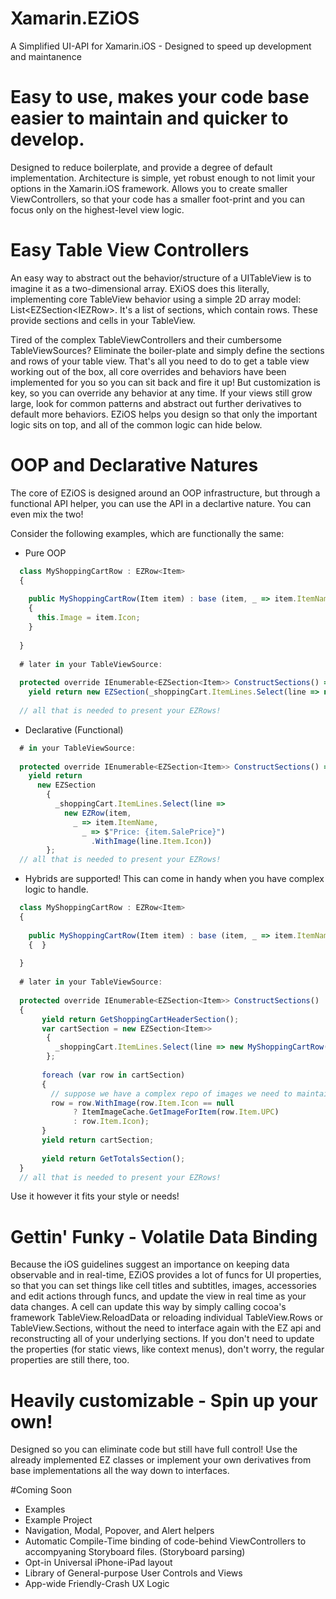 # Xamarin.EZiOS
A Simplified UI-API for Xamarin.iOS - Designed to speed up development and maintanence

# Easy to use, makes your code base easier to maintain and quicker to develop. 
Designed to reduce boilerplate, and provide a degree of default implementation. Architecture is simple, yet robust enough to not limit your options in the Xamarin.iOS framework. Allows you to create smaller ViewControllers, so that your code has a smaller foot-print and you can focus only on the highest-level view logic. 

# Easy Table View Controllers
An easy way to abstract out the behavior/structure of a UITableView is to imagine it as a two-dimensional array. EXiOS does this literally, implementing core TableView behavior using a simple 2D array model: List<EZSection<IEZRow<T>>. It's a list of sections, which contain rows. These provide sections and cells in your TableView. 

Tired of the complex TableViewControllers and their cumbersome TableViewSources? Eliminate the boiler-plate and simply define the sections and rows of your table view. That's all you need to do to get a table view working out of the box, all core overrides and behaviors have been implemented for you so you can sit back and fire it up! But customization is key, so you can override any behavior at any time. If your views still grow large, look for common patterns and abstract out further derivatives to default more behaviors. EZiOS helps you design so that only the important logic sits on top, and all of the common logic can hide below.

# OOP and Declarative Natures
The core of EZiOS is designed around an OOP infrastructure, but through a functional API helper, you can use the API in a declartive nature. You can even mix the two!

Consider the following examples, which are functionally the same: 
- Pure OOP 
```javascript
  class MyShoppingCartRow : EZRow<Item>
  {
  
    public MyShoppingCartRow(Item item) : base (item, _ => item.ItemName, _ => $"Price: {item.SalePrice}")
    {
      this.Image = item.Icon;
    }
  
  }
  
  # later in your TableViewSource: 
  
  protected override IEnumerable<EZSection<Item>> ConstructSections() =>
    yield return new EZSection(_shoppingCart.ItemLines.Select(line => new MyShoppingCartRow(line.Item))); 
    
  // all that is needed to present your EZRows!
```
- Declarative (Functional)
```javascript
  # in your TableViewSource: 
  
  protected override IEnumerable<EZSection<Item>> ConstructSections() =>
    yield return 
      new EZSection
        {
          _shoppingCart.ItemLines.Select(line => 
            new EZRow(item, 
              _ => item.ItemName, 
                _ => $"Price: {item.SalePrice}")
                  .WithImage(line.Item.Icon))
        };
  // all that is needed to present your EZRows!
```

- Hybrids are supported! This can come in handy when you have complex logic to handle.
```javascript
  class MyShoppingCartRow : EZRow<Item>
  {
  
    public MyShoppingCartRow(Item item) : base (item, _ => item.ItemName, _ => $"Price: {item.SalePrice}")
    {  }
    
  }
  
  # later in your TableViewSource: 
  
  protected override IEnumerable<EZSection<Item>> ConstructSections() 
  {
       yield return GetShoppingCartHeaderSection();
       var cartSection = new EZSection<Item>>
        {
          _shoppingCart.ItemLines.Select(line => new MyShoppingCartRow(line.Item))
        };
        
       foreach (var row in cartSection)
       {
         // suppose we have a complex repo of images we need to maintain
         row = row.WithImage(row.Item.Icon == null 
              ? ItemImageCache.GetImageForItem(row.Item.UPC) 
              : row.Item.Icon);
       }
       yield return cartSection;
       
       yield return GetTotalsSection();
  }
  // all that is needed to present your EZRows!
```

Use it however it fits your style or needs!


# Gettin' Funky - Volatile Data Binding
Because the iOS guidelines suggest an importance on keeping data observable and in real-time, EZiOS provides a lot of funcs for UI properties, so that you can set things like cell titles and subtitles, images, accessories and edit actions through funcs, and update the view in real time as your data changes. A cell can update this way by simply calling cocoa's framework TableView.ReloadData or reloading individual TableView.Rows or TableView.Sections, without the need to interface again with the EZ api and reconstructing all of your underlying sections. If you don't need to update the properties (for static views, like context menus), don't worry, the regular properties are still there, too.

# Heavily customizable - Spin up your own! 
Designed so you can eliminate code but still have full control! Use the already implemented EZ classes or implement your own derivatives from base implementations all the way down to interfaces. 

#Coming Soon 
- Examples
- Example Project
- Navigation, Modal, Popover, and Alert helpers
- Automatic Compile-Time binding of code-behind ViewControllers to accompyaning Storyboard files. (Storyboard parsing)
- Opt-in Universal iPhone-iPad layout
- Library of General-purpose User Controls and Views 
- App-wide Friendly-Crash UX Logic
